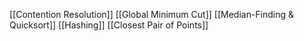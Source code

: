 [[Contention Resolution]]
[[Global Minimum Cut]]
[[Median-Finding & Quicksort]]
[[Hashing]]
[[Closest Pair of Points]]